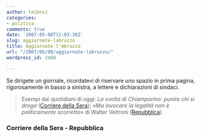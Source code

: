 ```yaml
---
author: leibniz
categories:
- politica
comments: true
date: '2007-05-08T11:03:38Z'
slug: aggiornate-labruzzo
title: Aggiornate l'Abruzzo
url: "/2007/05/08/aggiornate-labruzzo/"
wordpress_id: 2468

---
```

Se dirigete un giornale, ricordatevi di riservare uno spazio in prima pagina, rigorosamente in basso a sinistra, a lettere e dichiarazioni di sindaci.


> Esempi dai quotidiani di oggi: _La svolta di Chiamparino: punire chi si droga_ ([Corriere della Sera](https://news.google.it/news/url?sa=t&ct=it/1-0&fp=4640e84b6d109d01&ei=PlhARrjLL6T2oAPm_oW3Aw&url=http%3A//www.corriere.it/Primo_Piano/Politica/2007/05_Maggio/08/chiamparino_droga.shtml&cid=0)); _«Ma invocare la legalità non è politicamente scorretto»_ di Walter Veltroni ([Repubblica](https://news.google.it/news/url?sa=t&ct=it/1-0&fp=4640ea191d57fb60&ei=CFhARsWoB4ikoAOQ8Ki5Aw&url=http%3A//www.repubblica.it/2007/05/sezioni/cronaca/sfogo-lettore/veltroni-legalita/veltroni-legalita.html&cid=0)).




### Corriere della Sera - Repubblica
